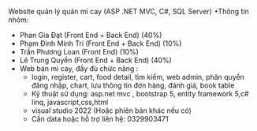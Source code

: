 Website quản lý quán mì cay (ASP .NET MVC, C#, SQL Server)
+Thông tin nhóm:

+ Phan Gia Đạt (Front End + Back End) (40%)
+ Phạm Đình Minh Trí (Front End + Back End) (10%)
+ Trần Phương Loan (Front End) (10%)
+ Lê Trung Quyền (Front End + Back End) (40%)
+ Web bán mì cay, đầy đủ chức năng :
  - login, register, cart, food detail, tìm kiếm, web admin, phân quyền đăng nhập, chart, lưu thông tin đơn hàng, đánh giá, book table
  - Kỹ thuật sử dụng: asp.net mvc , bootstrap 5, entity framework 5,c# linq, javascript,css,html
  - visual studio 2022 (Hoặc phiên bản khác nếu có)
  - Cần data hoặc hỗ trợ liên hệ: 0329903471
